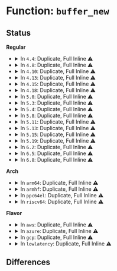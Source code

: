 # Function: <code>buffer_new</code>

## Status
<b>Regular</b>
<ul>
<li>
<details>
<summary>In <code>4.4</code>: Duplicate, Full Inline ⚠️</summary>

**Collision:** Static Duplication

**Inline:** Full

**Transformation:** False

**Instances:**

```
In fs/buffer.c (ffffffff812444e1)
Location: include/linux/buffer_head.h:123
Inline: True
Inline callers:
  - fs/buffer.c:__block_write_begin
  - fs/buffer.c:__block_write_begin
  - fs/buffer.c:nobh_write_begin
  - fs/buffer.c:nobh_write_begin
```
```
In fs/direct-io.c (ffffffff8124aec6)
Location: include/linux/buffer_head.h:123
Inline: True
Inline callers:
  - fs/direct-io.c:do_blockdev_direct_IO
  - fs/direct-io.c:do_blockdev_direct_IO
  - fs/direct-io.c:do_blockdev_direct_IO
  - fs/direct-io.c:do_blockdev_direct_IO
```
```
In fs/mpage.c (ffffffff8124da03)
Location: include/linux/buffer_head.h:123
Inline: True
Inline callers:
  - fs/mpage.c:__mpage_writepage
```
```
In fs/dax.c (ffffffff8125e0e5)
Location: include/linux/buffer_head.h:123
Inline: True
Inline callers:
  - fs/dax.c:__dax_fault
  - fs/dax.c:dax_do_io
```
```
In fs/ext4/balloc.c (ffffffff8128f485)
Location: include/linux/buffer_head.h:123
Inline: True
```
```
In fs/ext4/inode.c (ffffffff8129774f)
Location: include/linux/buffer_head.h:123
Inline: True
Inline callers:
  - fs/ext4/inode.c:ext4_block_write_begin
  - fs/ext4/inode.c:ext4_block_write_begin
  - fs/ext4/inode.c:ext4_journalled_write_end
```
```
In fs/ext4/page-io.c (ffffffff8129feee)
Location: include/linux/buffer_head.h:123
Inline: True
Inline callers:
  - fs/ext4/page-io.c:ext4_bio_write_page
```
</details>
</li>
<li>
<details>
<summary>In <code>4.8</code>: Duplicate, Full Inline ⚠️</summary>

**Collision:** Static Duplication

**Inline:** Full

**Transformation:** False

**Instances:**

```
In fs/buffer.c (ffffffff8126f0c1)
Location: include/linux/buffer_head.h:123
Inline: True
Inline callers:
  - fs/buffer.c:nobh_write_begin
  - fs/buffer.c:nobh_write_begin
  - fs/buffer.c:__block_write_begin_int
  - fs/buffer.c:__block_write_begin_int
  - fs/buffer.c:__block_write_full_page
```
```
In fs/direct-io.c (ffffffff8127379d)
Location: include/linux/buffer_head.h:123
Inline: True
Inline callers:
  - fs/direct-io.c:do_blockdev_direct_IO
  - fs/direct-io.c:do_blockdev_direct_IO
  - fs/direct-io.c:do_blockdev_direct_IO
  - fs/direct-io.c:do_blockdev_direct_IO
```
```
In fs/mpage.c (ffffffff8127616f)
Location: include/linux/buffer_head.h:123
Inline: True
Inline callers:
  - fs/mpage.c:__mpage_writepage
```
```
In fs/dax.c (ffffffff81287f2b)
Location: include/linux/buffer_head.h:123
Inline: True
Inline callers:
  - fs/dax.c:dax_fault
  - fs/dax.c:dax_do_io
```
```
In fs/ext4/balloc.c (ffffffff812bc995)
Location: include/linux/buffer_head.h:123
Inline: True
```
```
In fs/ext4/inode.c (ffffffff812cca2c)
Location: include/linux/buffer_head.h:123
Inline: True
Inline callers:
  - fs/ext4/inode.c:ext4_journalled_write_end
  - fs/ext4/inode.c:ext4_block_write_begin
  - fs/ext4/inode.c:ext4_block_write_begin
```
```
In fs/ext4/page-io.c (ffffffff812ce7ea)
Location: include/linux/buffer_head.h:123
Inline: True
Inline callers:
  - fs/ext4/page-io.c:ext4_bio_write_page
```
</details>
</li>
<li>
<details>
<summary>In <code>4.10</code>: Duplicate, Full Inline ⚠️</summary>

**Collision:** Static Duplication

**Inline:** Full

**Transformation:** False

**Instances:**

```
In fs/buffer.c (ffffffff812822b3)
Location: include/linux/buffer_head.h:123
Inline: True
Inline callers:
  - fs/buffer.c:nobh_write_begin
  - fs/buffer.c:nobh_write_begin
  - fs/buffer.c:__block_write_begin_int
  - fs/buffer.c:__block_write_begin_int
  - fs/buffer.c:__block_write_full_page
```
```
In fs/direct-io.c (ffffffff81287215)
Location: include/linux/buffer_head.h:123
Inline: True
Inline callers:
  - fs/direct-io.c:do_blockdev_direct_IO
  - fs/direct-io.c:do_blockdev_direct_IO
  - fs/direct-io.c:do_blockdev_direct_IO
  - fs/direct-io.c:do_blockdev_direct_IO
```
```
In fs/mpage.c (ffffffff81289e6d)
Location: include/linux/buffer_head.h:123
Inline: True
Inline callers:
  - fs/mpage.c:__mpage_writepage
```
```
In fs/ext4/balloc.c (ffffffff812d1fe5)
Location: include/linux/buffer_head.h:123
Inline: True
```
```
In fs/ext4/inode.c (ffffffff812dab5b)
Location: include/linux/buffer_head.h:123
Inline: True
Inline callers:
  - fs/ext4/inode.c:ext4_journalled_zero_new_buffers
  - fs/ext4/inode.c:ext4_block_write_begin
  - fs/ext4/inode.c:ext4_block_write_begin
```
```
In fs/ext4/page-io.c (ffffffff812e45ca)
Location: include/linux/buffer_head.h:123
Inline: True
Inline callers:
  - fs/ext4/page-io.c:ext4_bio_write_page
```
</details>
</li>
<li>
<details>
<summary>In <code>4.13</code>: Duplicate, Full Inline ⚠️</summary>

**Collision:** Static Duplication

**Inline:** Full

**Transformation:** False

**Instances:**

```
In fs/buffer.c (ffffffff8128f9c2)
Location: include/linux/buffer_head.h:123
Inline: True
Inline callers:
  - fs/buffer.c:nobh_write_begin
  - fs/buffer.c:nobh_write_begin
  - fs/buffer.c:__block_write_begin_int
  - fs/buffer.c:__block_write_begin_int
  - fs/buffer.c:__block_write_full_page
```
```
In fs/direct-io.c (ffffffff81294728)
Location: include/linux/buffer_head.h:123
Inline: True
Inline callers:
  - fs/direct-io.c:do_blockdev_direct_IO
  - fs/direct-io.c:do_blockdev_direct_IO
  - fs/direct-io.c:do_blockdev_direct_IO
  - fs/direct-io.c:do_blockdev_direct_IO
```
```
In fs/mpage.c (ffffffff81296b5f)
Location: include/linux/buffer_head.h:123
Inline: True
Inline callers:
  - fs/mpage.c:__mpage_writepage
```
```
In fs/ext4/balloc.c (ffffffff812e3655)
Location: include/linux/buffer_head.h:123
Inline: True
```
```
In fs/ext4/inode.c (ffffffff812fe945)
Location: include/linux/buffer_head.h:123
Inline: True
Inline callers:
  - fs/ext4/inode.c:ext4_journalled_zero_new_buffers
  - fs/ext4/inode.c:ext4_block_write_begin
  - fs/ext4/inode.c:ext4_block_write_begin
```
```
In fs/ext4/page-io.c (ffffffff8131e287)
Location: include/linux/buffer_head.h:123
Inline: True
Inline callers:
  - fs/ext4/page-io.c:ext4_bio_write_page
```
</details>
</li>
<li>
<details>
<summary>In <code>4.15</code>: Duplicate, Full Inline ⚠️</summary>

**Collision:** Static Duplication

**Inline:** Full

**Transformation:** False

**Instances:**

```
In fs/buffer.c (ffffffff812b26af)
Location: include/linux/buffer_head.h:124
Inline: True
Inline callers:
  - fs/buffer.c:nobh_write_begin
  - fs/buffer.c:nobh_write_begin
  - fs/buffer.c:__block_write_begin_int
  - fs/buffer.c:__block_write_begin_int
  - fs/buffer.c:__block_write_full_page
```
```
In fs/direct-io.c (ffffffff812b766d)
Location: include/linux/buffer_head.h:124
Inline: True
Inline callers:
  - fs/direct-io.c:do_blockdev_direct_IO
  - fs/direct-io.c:do_blockdev_direct_IO
  - fs/direct-io.c:do_blockdev_direct_IO
  - fs/direct-io.c:do_blockdev_direct_IO
```
```
In fs/mpage.c (ffffffff812b9dca)
Location: include/linux/buffer_head.h:124
Inline: True
Inline callers:
  - fs/mpage.c:__mpage_writepage
```
```
In fs/ext4/balloc.c (ffffffff81308045)
Location: include/linux/buffer_head.h:124
Inline: True
```
```
In fs/ext4/inode.c (ffffffff81323109)
Location: include/linux/buffer_head.h:124
Inline: True
Inline callers:
  - fs/ext4/inode.c:ext4_journalled_zero_new_buffers
  - fs/ext4/inode.c:ext4_block_write_begin
  - fs/ext4/inode.c:ext4_block_write_begin
```
```
In fs/ext4/page-io.c (ffffffff813428a7)
Location: include/linux/buffer_head.h:124
Inline: True
Inline callers:
  - fs/ext4/page-io.c:ext4_bio_write_page
```
</details>
</li>
<li>
<details>
<summary>In <code>4.18</code>: Duplicate, Full Inline ⚠️</summary>

**Collision:** Static Duplication

**Inline:** Full

**Transformation:** False

**Instances:**

```
In fs/buffer.c (ffffffff812da592)
Location: include/linux/buffer_head.h:127
Inline: True
Inline callers:
  - fs/buffer.c:nobh_write_begin
  - fs/buffer.c:nobh_write_begin
  - fs/buffer.c:__block_write_begin_int
  - fs/buffer.c:__block_write_begin_int
  - fs/buffer.c:__block_write_full_page
```
```
In fs/direct-io.c (ffffffff812e0350)
Location: include/linux/buffer_head.h:127
Inline: True
Inline callers:
  - fs/direct-io.c:do_blockdev_direct_IO
  - fs/direct-io.c:do_blockdev_direct_IO
  - fs/direct-io.c:do_blockdev_direct_IO
```
```
In fs/mpage.c (ffffffff812e294d)
Location: include/linux/buffer_head.h:127
Inline: True
Inline callers:
  - fs/mpage.c:__mpage_writepage
```
```
In fs/ext4/balloc.c (ffffffff81335f35)
Location: include/linux/buffer_head.h:127
Inline: True
```
```
In fs/ext4/inode.c (ffffffff81350eef)
Location: include/linux/buffer_head.h:127
Inline: True
Inline callers:
  - fs/ext4/inode.c:ext4_journalled_zero_new_buffers
  - fs/ext4/inode.c:ext4_block_write_begin
  - fs/ext4/inode.c:ext4_block_write_begin
```
```
In fs/ext4/page-io.c (ffffffff81370727)
Location: include/linux/buffer_head.h:127
Inline: True
Inline callers:
  - fs/ext4/page-io.c:ext4_bio_write_page
```
</details>
</li>
<li>
<details>
<summary>In <code>5.0</code>: Duplicate, Full Inline ⚠️</summary>

**Collision:** Static Duplication

**Inline:** Full

**Transformation:** False

**Instances:**

```
In fs/buffer.c (ffffffff812efa72)
Location: include/linux/buffer_head.h:127
Inline: True
Inline callers:
  - fs/buffer.c:nobh_write_begin
  - fs/buffer.c:nobh_write_begin
  - fs/buffer.c:__block_write_begin_int
  - fs/buffer.c:__block_write_begin_int
  - fs/buffer.c:__block_write_full_page
```
```
In fs/direct-io.c (ffffffff812f4fa3)
Location: include/linux/buffer_head.h:127
Inline: True
Inline callers:
  - fs/direct-io.c:do_blockdev_direct_IO
  - fs/direct-io.c:do_blockdev_direct_IO
  - fs/direct-io.c:do_blockdev_direct_IO
  - fs/direct-io.c:do_blockdev_direct_IO
```
```
In fs/mpage.c (ffffffff812f75ae)
Location: include/linux/buffer_head.h:127
Inline: True
Inline callers:
  - fs/mpage.c:__mpage_writepage
```
```
In fs/ext4/balloc.c (ffffffff8134d1b5)
Location: include/linux/buffer_head.h:127
Inline: True
```
```
In fs/ext4/inode.c (ffffffff81368f3f)
Location: include/linux/buffer_head.h:127
Inline: True
Inline callers:
  - fs/ext4/inode.c:ext4_journalled_zero_new_buffers
  - fs/ext4/inode.c:ext4_block_write_begin
  - fs/ext4/inode.c:ext4_block_write_begin
```
```
In fs/ext4/page-io.c (ffffffff81388bb4)
Location: include/linux/buffer_head.h:127
Inline: True
Inline callers:
  - fs/ext4/page-io.c:ext4_bio_write_page
```
</details>
</li>
<li>
<details>
<summary>In <code>5.3</code>: Duplicate, Full Inline ⚠️</summary>

**Collision:** Static Duplication

**Inline:** Full

**Transformation:** False

**Instances:**

```
In fs/buffer.c (ffffffff81311306)
Location: include/linux/buffer_head.h:127
Inline: True
Inline callers:
  - fs/buffer.c:nobh_write_begin
  - fs/buffer.c:nobh_write_begin
  - fs/buffer.c:__block_write_begin_int
  - fs/buffer.c:__block_write_begin_int
  - fs/buffer.c:__block_write_full_page
```
```
In fs/direct-io.c (ffffffff81316b72)
Location: include/linux/buffer_head.h:127
Inline: True
Inline callers:
  - fs/direct-io.c:do_blockdev_direct_IO
  - fs/direct-io.c:do_direct_IO
  - fs/direct-io.c:do_direct_IO
  - fs/direct-io.c:do_direct_IO
```
```
In fs/mpage.c (ffffffff81317be8)
Location: include/linux/buffer_head.h:127
Inline: True
Inline callers:
  - fs/mpage.c:__mpage_writepage
```
```
In fs/ext4/balloc.c (ffffffff81375b95)
Location: include/linux/buffer_head.h:127
Inline: True
```
```
In fs/ext4/inode.c (ffffffff8139235b)
Location: include/linux/buffer_head.h:127
Inline: True
Inline callers:
  - fs/ext4/inode.c:ext4_journalled_zero_new_buffers
  - fs/ext4/inode.c:ext4_block_write_begin
  - fs/ext4/inode.c:ext4_block_write_begin
```
```
In fs/ext4/page-io.c (ffffffff813b2ca4)
Location: include/linux/buffer_head.h:127
Inline: True
Inline callers:
  - fs/ext4/page-io.c:ext4_bio_write_page
```
</details>
</li>
<li>
<details>
<summary>In <code>5.4</code>: Duplicate, Full Inline ⚠️</summary>

**Collision:** Static Duplication

**Inline:** Full

**Transformation:** False

**Instances:**

```
In fs/buffer.c (ffffffff813242e6)
Location: include/linux/buffer_head.h:127
Inline: True
Inline callers:
  - fs/buffer.c:nobh_write_begin
  - fs/buffer.c:nobh_write_begin
  - fs/buffer.c:__block_write_begin_int
  - fs/buffer.c:__block_write_begin_int
  - fs/buffer.c:__block_write_full_page
```
```
In fs/direct-io.c (ffffffff813299f0)
Location: include/linux/buffer_head.h:127
Inline: True
Inline callers:
  - fs/direct-io.c:do_blockdev_direct_IO
  - fs/direct-io.c:do_direct_IO
  - fs/direct-io.c:do_direct_IO
  - fs/direct-io.c:do_direct_IO
```
```
In fs/mpage.c (ffffffff8132aa63)
Location: include/linux/buffer_head.h:127
Inline: True
Inline callers:
  - fs/mpage.c:__mpage_writepage
```
```
In fs/ext4/balloc.c (ffffffff8138de05)
Location: include/linux/buffer_head.h:127
Inline: True
```
```
In fs/ext4/inode.c (ffffffff813aaceb)
Location: include/linux/buffer_head.h:127
Inline: True
Inline callers:
  - fs/ext4/inode.c:ext4_journalled_zero_new_buffers
  - fs/ext4/inode.c:ext4_block_write_begin
  - fs/ext4/inode.c:ext4_block_write_begin
```
```
In fs/ext4/page-io.c (ffffffff813cbd12)
Location: include/linux/buffer_head.h:127
Inline: True
Inline callers:
  - fs/ext4/page-io.c:ext4_bio_write_page
```
</details>
</li>
<li>
<details>
<summary>In <code>5.8</code>: Duplicate, Full Inline ⚠️</summary>

**Collision:** Static Duplication

**Inline:** Full

**Transformation:** False

**Instances:**

```
In fs/buffer.c (ffffffff8135e31e)
Location: include/linux/buffer_head.h:127
Inline: True
Inline callers:
  - fs/buffer.c:nobh_write_begin
  - fs/buffer.c:nobh_write_begin
  - fs/buffer.c:__block_write_begin_int
  - fs/buffer.c:__block_write_begin_int
  - fs/buffer.c:page_zero_new_buffers
  - fs/buffer.c:__block_write_full_page
```
```
In fs/direct-io.c (ffffffff813637e1)
Location: include/linux/buffer_head.h:127
Inline: True
Inline callers:
  - fs/direct-io.c:do_blockdev_direct_IO
  - fs/direct-io.c:do_direct_IO
  - fs/direct-io.c:do_direct_IO
```
```
In fs/mpage.c (ffffffff8136479c)
Location: include/linux/buffer_head.h:127
Inline: True
Inline callers:
  - fs/mpage.c:__mpage_writepage
```
```
In fs/ext4/balloc.c (ffffffff813da205)
Location: include/linux/buffer_head.h:127
Inline: True
Inline callers:
  - fs/ext4/balloc.c:ext4_read_block_bitmap
```
```
In fs/ext4/inode.c (ffffffff813f6b1b)
Location: include/linux/buffer_head.h:127
Inline: True
Inline callers:
  - fs/ext4/inode.c:ext4_journalled_zero_new_buffers
  - fs/ext4/inode.c:ext4_block_write_begin
  - fs/ext4/inode.c:ext4_block_write_begin
```
```
In fs/ext4/page-io.c (ffffffff81417e5b)
Location: include/linux/buffer_head.h:127
Inline: True
Inline callers:
  - fs/ext4/page-io.c:ext4_bio_write_page
```
</details>
</li>
<li>
<details>
<summary>In <code>5.11</code>: Duplicate, Full Inline ⚠️</summary>

**Collision:** Static Duplication

**Inline:** Full

**Transformation:** False

**Instances:**

```
In fs/buffer.c (ffffffff8136be18)
Location: include/linux/buffer_head.h:127
Inline: True
Inline callers:
  - fs/buffer.c:nobh_write_begin
  - fs/buffer.c:nobh_write_begin
  - fs/buffer.c:__block_write_begin_int
  - fs/buffer.c:__block_write_begin_int
  - fs/buffer.c:page_zero_new_buffers
  - fs/buffer.c:__block_write_full_page
```
```
In fs/direct-io.c (ffffffff8137011a)
Location: include/linux/buffer_head.h:127
Inline: True
Inline callers:
  - fs/direct-io.c:do_direct_IO
  - fs/direct-io.c:do_direct_IO
  - fs/direct-io.c:dio_zero_block
```
```
In fs/mpage.c (ffffffff813717a5)
Location: include/linux/buffer_head.h:127
Inline: True
Inline callers:
  - fs/mpage.c:__mpage_writepage
```
```
In fs/ext4/balloc.c (ffffffff813ebed7)
Location: include/linux/buffer_head.h:127
Inline: True
Inline callers:
  - fs/ext4/balloc.c:ext4_read_block_bitmap
```
```
In fs/ext4/inode.c (ffffffff81409282)
Location: include/linux/buffer_head.h:127
Inline: True
Inline callers:
  - fs/ext4/inode.c:ext4_journalled_zero_new_buffers
  - fs/ext4/inode.c:ext4_block_write_begin
  - fs/ext4/inode.c:ext4_block_write_begin
```
```
In fs/ext4/page-io.c (ffffffff8142b960)
Location: include/linux/buffer_head.h:127
Inline: True
Inline callers:
  - fs/ext4/page-io.c:ext4_bio_write_page
```
</details>
</li>
<li>
<details>
<summary>In <code>5.13</code>: Duplicate, Full Inline ⚠️</summary>

**Collision:** Static Duplication

**Inline:** Full

**Transformation:** False

**Instances:**

```
In fs/buffer.c (ffffffff81372748)
Location: include/linux/buffer_head.h:127
Inline: True
Inline callers:
  - fs/buffer.c:nobh_write_begin
  - fs/buffer.c:nobh_write_begin
  - fs/buffer.c:__block_write_begin_int
  - fs/buffer.c:__block_write_begin_int
  - fs/buffer.c:page_zero_new_buffers
  - fs/buffer.c:__block_write_full_page
```
```
In fs/direct-io.c (ffffffff813769b9)
Location: include/linux/buffer_head.h:127
Inline: True
Inline callers:
  - fs/direct-io.c:do_direct_IO
  - fs/direct-io.c:do_direct_IO
  - fs/direct-io.c:dio_zero_block
```
```
In fs/mpage.c (ffffffff81378a76)
Location: include/linux/buffer_head.h:127
Inline: True
Inline callers:
  - fs/mpage.c:__mpage_writepage
```
```
In fs/ext4/balloc.c (ffffffff813f14d5)
Location: include/linux/buffer_head.h:127
Inline: True
```
```
In fs/ext4/inode.c (ffffffff8140f252)
Location: include/linux/buffer_head.h:127
Inline: True
Inline callers:
  - fs/ext4/inode.c:ext4_journalled_zero_new_buffers
  - fs/ext4/inode.c:ext4_block_write_begin
  - fs/ext4/inode.c:ext4_block_write_begin
```
```
In fs/ext4/page-io.c (ffffffff8143257f)
Location: include/linux/buffer_head.h:127
Inline: True
Inline callers:
  - fs/ext4/page-io.c:ext4_bio_write_page
```
</details>
</li>
<li>
<details>
<summary>In <code>5.15</code>: Duplicate, Full Inline ⚠️</summary>

**Collision:** Static Duplication

**Inline:** Full

**Transformation:** False

**Instances:**

```
In fs/buffer.c (ffffffff813c17a9)
Location: include/linux/buffer_head.h:127
Inline: True
Inline callers:
  - fs/buffer.c:nobh_write_begin
  - fs/buffer.c:nobh_write_begin
  - fs/buffer.c:__block_write_begin_int
  - fs/buffer.c:__block_write_begin_int
  - fs/buffer.c:__block_write_full_page
```
```
In fs/direct-io.c (ffffffff813c2f5b)
Location: include/linux/buffer_head.h:127
Inline: True
Inline callers:
  - fs/direct-io.c:do_direct_IO
  - fs/direct-io.c:do_direct_IO
  - fs/direct-io.c:dio_zero_block
```
```
In fs/mpage.c (ffffffff813c5422)
Location: include/linux/buffer_head.h:127
Inline: True
Inline callers:
  - fs/mpage.c:__mpage_writepage
```
```
In fs/ext4/balloc.c (ffffffff814434d5)
Location: include/linux/buffer_head.h:127
Inline: True
```
```
In fs/ext4/inode.c (ffffffff81462255)
Location: include/linux/buffer_head.h:127
Inline: True
Inline callers:
  - fs/ext4/inode.c:ext4_journalled_zero_new_buffers
  - fs/ext4/inode.c:ext4_block_write_begin
  - fs/ext4/inode.c:ext4_block_write_begin
```
```
In fs/ext4/page-io.c (ffffffff81485e3f)
Location: include/linux/buffer_head.h:127
Inline: True
Inline callers:
  - fs/ext4/page-io.c:ext4_bio_write_page
```
</details>
</li>
<li>
<details>
<summary>In <code>5.19</code>: Duplicate, Full Inline ⚠️</summary>

**Collision:** Static Duplication

**Inline:** Full

**Transformation:** False

**Instances:**

```
In fs/buffer.c (ffffffff8144867b)
Location: include/linux/buffer_head.h:126
Inline: True
Inline callers:
  - fs/buffer.c:nobh_write_begin
  - fs/buffer.c:nobh_write_begin
  - fs/buffer.c:__block_write_begin_int
  - fs/buffer.c:__block_write_begin_int
  - fs/buffer.c:__block_write_full_page
```
```
In fs/direct-io.c (ffffffff8144a6a6)
Location: include/linux/buffer_head.h:126
Inline: True
Inline callers:
  - fs/direct-io.c:__blockdev_direct_IO
  - fs/direct-io.c:do_direct_IO
  - fs/direct-io.c:do_direct_IO
  - fs/direct-io.c:do_direct_IO
```
```
In fs/mpage.c (ffffffff8144c3c7)
Location: include/linux/buffer_head.h:126
Inline: True
Inline callers:
  - fs/mpage.c:__mpage_writepage
```
```
In fs/ext4/balloc.c (ffffffff814bf2f5)
Location: include/linux/buffer_head.h:126
Inline: True
```
```
In fs/ext4/inode.c (ffffffff814e16a5)
Location: include/linux/buffer_head.h:126
Inline: True
Inline callers:
  - fs/ext4/inode.c:ext4_journalled_zero_new_buffers
  - fs/ext4/inode.c:ext4_block_write_begin
  - fs/ext4/inode.c:ext4_block_write_begin
```
```
In fs/ext4/page-io.c (ffffffff81509427)
Location: include/linux/buffer_head.h:126
Inline: True
Inline callers:
  - fs/ext4/page-io.c:ext4_bio_write_page
```
</details>
</li>
<li>
<details>
<summary>In <code>6.2</code>: Duplicate, Full Inline ⚠️</summary>

**Collision:** Static Duplication

**Inline:** Full

**Transformation:** False

**Instances:**

```
In fs/buffer.c (ffffffff814d6992)
Location: include/linux/buffer_head.h:127
Inline: True
Inline callers:
  - fs/buffer.c:__block_write_begin_int
  - fs/buffer.c:__block_write_begin_int
  - fs/buffer.c:__block_write_full_page
```
```
In fs/direct-io.c (ffffffff814d8da8)
Location: include/linux/buffer_head.h:127
Inline: True
Inline callers:
  - fs/direct-io.c:__blockdev_direct_IO
  - fs/direct-io.c:do_direct_IO
  - fs/direct-io.c:do_direct_IO
  - fs/direct-io.c:do_direct_IO
```
```
In fs/mpage.c (ffffffff814da7b9)
Location: include/linux/buffer_head.h:127
Inline: True
Inline callers:
  - fs/mpage.c:__mpage_writepage
```
```
In fs/ext4/balloc.c (ffffffff81557235)
Location: include/linux/buffer_head.h:127
Inline: True
Inline callers:
  - fs/ext4/balloc.c:ext4_wait_block_bitmap
```
```
In fs/ext4/inode.c (ffffffff8157a9b5)
Location: include/linux/buffer_head.h:127
Inline: True
Inline callers:
  - fs/ext4/inode.c:ext4_journalled_zero_new_buffers
  - fs/ext4/inode.c:ext4_block_write_begin
  - fs/ext4/inode.c:ext4_block_write_begin
```
```
In fs/ext4/page-io.c (ffffffff815a3fe5)
Location: include/linux/buffer_head.h:127
Inline: True
Inline callers:
  - fs/ext4/page-io.c:ext4_bio_write_page
```
</details>
</li>
<li>
<details>
<summary>In <code>6.5</code>: Duplicate, Full Inline ⚠️</summary>

**Collision:** Static Duplication

**Inline:** Full

**Transformation:** False

**Instances:**

```
In fs/buffer.c (ffffffff8150cfa5)
Location: include/linux/buffer_head.h:130
Inline: True
Inline callers:
  - fs/buffer.c:__block_write_begin_int
  - fs/buffer.c:__block_write_begin_int
  - fs/buffer.c:folio_zero_new_buffers
  - fs/buffer.c:__block_write_full_folio
```
```
In fs/mpage.c (ffffffff8150ecdc)
Location: include/linux/buffer_head.h:130
Inline: True
Inline callers:
  - fs/mpage.c:__mpage_writepage
```
```
In fs/direct-io.c (ffffffff81511c86)
Location: include/linux/buffer_head.h:130
Inline: True
Inline callers:
  - fs/direct-io.c:__blockdev_direct_IO
  - fs/direct-io.c:do_direct_IO
  - fs/direct-io.c:do_direct_IO
  - fs/direct-io.c:do_direct_IO
```
```
In fs/ext4/balloc.c (ffffffff8158f0b5)
Location: include/linux/buffer_head.h:130
Inline: True
Inline callers:
  - fs/ext4/balloc.c:ext4_wait_block_bitmap
```
```
In fs/ext4/inode.c (ffffffff815b0b40)
Location: include/linux/buffer_head.h:130
Inline: True
Inline callers:
  - fs/ext4/inode.c:ext4_journalled_zero_new_buffers
  - fs/ext4/inode.c:ext4_block_write_begin
  - fs/ext4/inode.c:ext4_block_write_begin
```
```
In fs/ext4/page-io.c (ffffffff815daa38)
Location: include/linux/buffer_head.h:130
Inline: True
Inline callers:
  - fs/ext4/page-io.c:ext4_bio_write_folio
```
</details>
</li>
<li>
<details>
<summary>In <code>6.8</code>: Duplicate, Full Inline ⚠️</summary>

**Collision:** Static Duplication

**Inline:** Full

**Transformation:** False

**Instances:**

```
In fs/buffer.c (ffffffff8153d2ab)
Location: include/linux/buffer_head.h:128
Inline: True
Inline callers:
  - fs/buffer.c:__block_commit_write
  - fs/buffer.c:__block_write_begin_int
  - fs/buffer.c:__block_write_begin_int
  - fs/buffer.c:folio_zero_new_buffers
  - fs/buffer.c:__block_write_full_folio
```
```
In fs/mpage.c (ffffffff815435a4)
Location: include/linux/buffer_head.h:128
Inline: True
Inline callers:
  - fs/mpage.c:__mpage_writepage
```
```
In fs/direct-io.c (ffffffff81546149)
Location: include/linux/buffer_head.h:128
Inline: True
Inline callers:
  - fs/direct-io.c:__blockdev_direct_IO
  - fs/direct-io.c:do_direct_IO
  - fs/direct-io.c:do_direct_IO
  - fs/direct-io.c:do_direct_IO
```
```
In fs/ext4/balloc.c (ffffffff815c7dc5)
Location: include/linux/buffer_head.h:128
Inline: True
Inline callers:
  - fs/ext4/balloc.c:ext4_wait_block_bitmap
```
```
In fs/ext4/inode.c (ffffffff815e99e0)
Location: include/linux/buffer_head.h:128
Inline: True
Inline callers:
  - fs/ext4/inode.c:ext4_journalled_zero_new_buffers
  - fs/ext4/inode.c:ext4_block_write_begin
  - fs/ext4/inode.c:ext4_block_write_begin
```
```
In fs/ext4/page-io.c (ffffffff81613245)
Location: include/linux/buffer_head.h:128
Inline: True
Inline callers:
  - fs/ext4/page-io.c:ext4_bio_write_folio
```
</details>
</li>
</ul>
<b>Arch</b>
<ul>
<li>
<details>
<summary>In <code>arm64</code>: Duplicate, Full Inline ⚠️</summary>

**Collision:** Static Duplication

**Inline:** Full

**Transformation:** False

**Instances:**

```
In fs/buffer.c (ffff8000103dd65c)
Location: include/linux/buffer_head.h:127
Inline: True
Inline callers:
  - fs/buffer.c:nobh_write_begin
  - fs/buffer.c:nobh_write_begin
  - fs/buffer.c:__block_write_begin_int
  - fs/buffer.c:__block_write_begin_int
  - fs/buffer.c:__block_write_full_page
```
```
In fs/direct-io.c (ffff8000103e4e04)
Location: include/linux/buffer_head.h:127
Inline: True
Inline callers:
  - fs/direct-io.c:do_blockdev_direct_IO
  - fs/direct-io.c:do_direct_IO
  - fs/direct-io.c:do_direct_IO
  - fs/direct-io.c:do_direct_IO
```
```
In fs/mpage.c (ffff8000103e6174)
Location: include/linux/buffer_head.h:127
Inline: True
Inline callers:
  - fs/mpage.c:__mpage_writepage
```
```
In fs/ext4/balloc.c (ffff80001045fefc)
Location: include/linux/buffer_head.h:127
Inline: True
```
```
In fs/ext4/inode.c (ffff80001047f3d0)
Location: include/linux/buffer_head.h:127
Inline: True
Inline callers:
  - fs/ext4/inode.c:ext4_journalled_zero_new_buffers
  - fs/ext4/inode.c:ext4_block_write_begin
  - fs/ext4/inode.c:ext4_block_write_begin
```
```
In fs/ext4/page-io.c (ffff8000104a3eb0)
Location: include/linux/buffer_head.h:127
Inline: True
Inline callers:
  - fs/ext4/page-io.c:ext4_bio_write_page
```
</details>
</li>
<li>
<details>
<summary>In <code>armhf</code>: Duplicate, Full Inline ⚠️</summary>

**Collision:** Static Duplication

**Inline:** Full

**Transformation:** False

**Instances:**

```
In fs/buffer.c (c05b6b5c)
Location: include/linux/buffer_head.h:127
Inline: True
Inline callers:
  - fs/buffer.c:nobh_write_begin
  - fs/buffer.c:nobh_write_begin
  - fs/buffer.c:__block_write_begin_int
  - fs/buffer.c:__block_write_begin_int
  - fs/buffer.c:__block_write_full_page
```
```
In fs/direct-io.c (c05bcd48)
Location: include/linux/buffer_head.h:127
Inline: True
Inline callers:
  - fs/direct-io.c:do_blockdev_direct_IO
  - fs/direct-io.c:do_direct_IO
  - fs/direct-io.c:do_direct_IO
  - fs/direct-io.c:do_direct_IO
```
```
In fs/mpage.c (c05bdd4c)
Location: include/linux/buffer_head.h:127
Inline: True
Inline callers:
  - fs/mpage.c:__mpage_writepage
```
```
In fs/ext4/balloc.c (c062070c)
Location: include/linux/buffer_head.h:127
Inline: True
```
```
In fs/ext4/inode.c (c06405d8)
Location: include/linux/buffer_head.h:127
Inline: True
Inline callers:
  - fs/ext4/inode.c:ext4_journalled_zero_new_buffers
  - fs/ext4/inode.c:ext4_block_write_begin
  - fs/ext4/inode.c:ext4_block_write_begin
```
```
In fs/ext4/page-io.c (c0665d3c)
Location: include/linux/buffer_head.h:127
Inline: True
Inline callers:
  - fs/ext4/page-io.c:ext4_bio_write_page
```
</details>
</li>
<li>
<details>
<summary>In <code>ppc64el</code>: Duplicate, Full Inline ⚠️</summary>

**Collision:** Static Duplication

**Inline:** Full

**Transformation:** False

**Instances:**

```
In fs/buffer.c (c0000000004e2fac)
Location: include/linux/buffer_head.h:127
Inline: True
Inline callers:
  - fs/buffer.c:nobh_write_begin
  - fs/buffer.c:nobh_write_begin
  - fs/buffer.c:__block_write_begin_int
  - fs/buffer.c:__block_write_begin_int
  - fs/buffer.c:__block_write_full_page
```
```
In fs/direct-io.c (c0000000004eb190)
Location: include/linux/buffer_head.h:127
Inline: True
Inline callers:
  - fs/direct-io.c:do_blockdev_direct_IO
  - fs/direct-io.c:do_direct_IO
  - fs/direct-io.c:do_direct_IO
  - fs/direct-io.c:do_direct_IO
```
```
In fs/mpage.c (c0000000004ec488)
Location: include/linux/buffer_head.h:127
Inline: True
Inline callers:
  - fs/mpage.c:__mpage_writepage
```
```
In fs/ext4/balloc.c (c00000000057c220)
Location: include/linux/buffer_head.h:127
Inline: True
```
```
In fs/ext4/inode.c (c0000000005a3138)
Location: include/linux/buffer_head.h:127
Inline: True
Inline callers:
  - fs/ext4/inode.c:ext4_journalled_zero_new_buffers
  - fs/ext4/inode.c:ext4_block_write_begin
  - fs/ext4/inode.c:ext4_block_write_begin
```
```
In fs/ext4/page-io.c (c0000000005d0fc0)
Location: include/linux/buffer_head.h:127
Inline: True
Inline callers:
  - fs/ext4/page-io.c:ext4_bio_write_page
```
</details>
</li>
<li>
<details>
<summary>In <code>riscv64</code>: Duplicate, Full Inline ⚠️</summary>

**Collision:** Static Duplication

**Inline:** Full

**Transformation:** False

**Instances:**

```
In fs/buffer.c (ffffffe000295692)
Location: include/linux/buffer_head.h:127
Inline: True
Inline callers:
  - fs/buffer.c:nobh_write_begin
  - fs/buffer.c:nobh_write_begin
  - fs/buffer.c:__block_write_begin_int
  - fs/buffer.c:__block_write_begin_int
  - fs/buffer.c:__block_write_full_page
```
```
In fs/direct-io.c (ffffffe00029aa0e)
Location: include/linux/buffer_head.h:127
Inline: True
Inline callers:
  - fs/direct-io.c:do_blockdev_direct_IO
  - fs/direct-io.c:do_direct_IO
  - fs/direct-io.c:do_direct_IO
  - fs/direct-io.c:do_direct_IO
```
```
In fs/mpage.c (ffffffe00029b566)
Location: include/linux/buffer_head.h:127
Inline: True
Inline callers:
  - fs/mpage.c:__mpage_writepage
```
```
In fs/ext4/balloc.c (ffffffe0002ef5ee)
Location: include/linux/buffer_head.h:127
Inline: True
```
```
In fs/ext4/inode.c (ffffffe0003083f8)
Location: include/linux/buffer_head.h:127
Inline: True
Inline callers:
  - fs/ext4/inode.c:ext4_journalled_zero_new_buffers
  - fs/ext4/inode.c:ext4_block_write_begin
  - fs/ext4/inode.c:ext4_block_write_begin
```
```
In fs/ext4/page-io.c (ffffffe000325408)
Location: include/linux/buffer_head.h:127
Inline: True
Inline callers:
  - fs/ext4/page-io.c:ext4_bio_write_page
```
</details>
</li>
</ul>
<b>Flavor</b>
<ul>
<li>
<details>
<summary>In <code>aws</code>: Duplicate, Full Inline ⚠️</summary>

**Collision:** Static Duplication

**Inline:** Full

**Transformation:** False

**Instances:**

```
In fs/buffer.c (ffffffff8131c8c6)
Location: include/linux/buffer_head.h:127
Inline: True
Inline callers:
  - fs/buffer.c:nobh_write_begin
  - fs/buffer.c:nobh_write_begin
  - fs/buffer.c:__block_write_begin_int
  - fs/buffer.c:__block_write_begin_int
  - fs/buffer.c:__block_write_full_page
```
```
In fs/direct-io.c (ffffffff81321fd0)
Location: include/linux/buffer_head.h:127
Inline: True
Inline callers:
  - fs/direct-io.c:do_blockdev_direct_IO
  - fs/direct-io.c:do_direct_IO
  - fs/direct-io.c:do_direct_IO
  - fs/direct-io.c:do_direct_IO
```
```
In fs/mpage.c (ffffffff81323043)
Location: include/linux/buffer_head.h:127
Inline: True
Inline callers:
  - fs/mpage.c:__mpage_writepage
```
```
In fs/ext4/balloc.c (ffffffff813863e5)
Location: include/linux/buffer_head.h:127
Inline: True
```
```
In fs/ext4/inode.c (ffffffff813a32cb)
Location: include/linux/buffer_head.h:127
Inline: True
Inline callers:
  - fs/ext4/inode.c:ext4_journalled_zero_new_buffers
  - fs/ext4/inode.c:ext4_block_write_begin
  - fs/ext4/inode.c:ext4_block_write_begin
```
```
In fs/ext4/page-io.c (ffffffff813c42f2)
Location: include/linux/buffer_head.h:127
Inline: True
Inline callers:
  - fs/ext4/page-io.c:ext4_bio_write_page
```
</details>
</li>
<li>
<details>
<summary>In <code>azure</code>: Duplicate, Full Inline ⚠️</summary>

**Collision:** Static Duplication

**Inline:** Full

**Transformation:** False

**Instances:**

```
In fs/buffer.c (ffffffff8130d466)
Location: include/linux/buffer_head.h:127
Inline: True
Inline callers:
  - fs/buffer.c:nobh_write_begin
  - fs/buffer.c:nobh_write_begin
  - fs/buffer.c:__block_write_begin_int
  - fs/buffer.c:__block_write_begin_int
  - fs/buffer.c:__block_write_full_page
```
```
In fs/direct-io.c (ffffffff81312b70)
Location: include/linux/buffer_head.h:127
Inline: True
Inline callers:
  - fs/direct-io.c:do_blockdev_direct_IO
  - fs/direct-io.c:do_direct_IO
  - fs/direct-io.c:do_direct_IO
  - fs/direct-io.c:do_direct_IO
```
```
In fs/mpage.c (ffffffff81313be3)
Location: include/linux/buffer_head.h:127
Inline: True
Inline callers:
  - fs/mpage.c:__mpage_writepage
```
```
In fs/ext4/balloc.c (ffffffff81376e75)
Location: include/linux/buffer_head.h:127
Inline: True
```
```
In fs/ext4/inode.c (ffffffff81393d5b)
Location: include/linux/buffer_head.h:127
Inline: True
Inline callers:
  - fs/ext4/inode.c:ext4_journalled_zero_new_buffers
  - fs/ext4/inode.c:ext4_block_write_begin
  - fs/ext4/inode.c:ext4_block_write_begin
```
```
In fs/ext4/page-io.c (ffffffff813b4d72)
Location: include/linux/buffer_head.h:127
Inline: True
Inline callers:
  - fs/ext4/page-io.c:ext4_bio_write_page
```
</details>
</li>
<li>
<details>
<summary>In <code>gcp</code>: Duplicate, Full Inline ⚠️</summary>

**Collision:** Static Duplication

**Inline:** Full

**Transformation:** False

**Instances:**

```
In fs/buffer.c (ffffffff8131a396)
Location: include/linux/buffer_head.h:127
Inline: True
Inline callers:
  - fs/buffer.c:nobh_write_begin
  - fs/buffer.c:nobh_write_begin
  - fs/buffer.c:__block_write_begin_int
  - fs/buffer.c:__block_write_begin_int
  - fs/buffer.c:__block_write_full_page
```
```
In fs/direct-io.c (ffffffff8131faa0)
Location: include/linux/buffer_head.h:127
Inline: True
Inline callers:
  - fs/direct-io.c:do_blockdev_direct_IO
  - fs/direct-io.c:do_direct_IO
  - fs/direct-io.c:do_direct_IO
  - fs/direct-io.c:do_direct_IO
```
```
In fs/mpage.c (ffffffff81320b13)
Location: include/linux/buffer_head.h:127
Inline: True
Inline callers:
  - fs/mpage.c:__mpage_writepage
```
```
In fs/ext4/balloc.c (ffffffff81383eb5)
Location: include/linux/buffer_head.h:127
Inline: True
```
```
In fs/ext4/inode.c (ffffffff813a0b2b)
Location: include/linux/buffer_head.h:127
Inline: True
Inline callers:
  - fs/ext4/inode.c:ext4_journalled_zero_new_buffers
  - fs/ext4/inode.c:ext4_block_write_begin
  - fs/ext4/inode.c:ext4_block_write_begin
```
```
In fs/ext4/page-io.c (ffffffff813c1782)
Location: include/linux/buffer_head.h:127
Inline: True
Inline callers:
  - fs/ext4/page-io.c:ext4_bio_write_page
```
</details>
</li>
<li>
<details>
<summary>In <code>lowlatency</code>: Duplicate, Full Inline ⚠️</summary>

**Collision:** Static Duplication

**Inline:** Full

**Transformation:** False

**Instances:**

```
In fs/buffer.c (ffffffff8132c092)
Location: include/linux/buffer_head.h:127
Inline: True
Inline callers:
  - fs/buffer.c:nobh_write_begin
  - fs/buffer.c:nobh_write_begin
  - fs/buffer.c:__block_write_begin_int
  - fs/buffer.c:__block_write_begin_int
  - fs/buffer.c:__block_write_full_page
```
```
In fs/direct-io.c (ffffffff813317c0)
Location: include/linux/buffer_head.h:127
Inline: True
Inline callers:
  - fs/direct-io.c:do_blockdev_direct_IO
  - fs/direct-io.c:do_direct_IO
  - fs/direct-io.c:do_direct_IO
  - fs/direct-io.c:do_direct_IO
```
```
In fs/mpage.c (ffffffff81332833)
Location: include/linux/buffer_head.h:127
Inline: True
Inline callers:
  - fs/mpage.c:__mpage_writepage
```
```
In fs/ext4/balloc.c (ffffffff81397a25)
Location: include/linux/buffer_head.h:127
Inline: True
```
```
In fs/ext4/inode.c (ffffffff813b56fb)
Location: include/linux/buffer_head.h:127
Inline: True
Inline callers:
  - fs/ext4/inode.c:ext4_journalled_zero_new_buffers
  - fs/ext4/inode.c:ext4_block_write_begin
  - fs/ext4/inode.c:ext4_block_write_begin
```
```
In fs/ext4/page-io.c (ffffffff813d68e2)
Location: include/linux/buffer_head.h:127
Inline: True
Inline callers:
  - fs/ext4/page-io.c:ext4_bio_write_page
```
</details>
</li>
</ul>

## Differences
